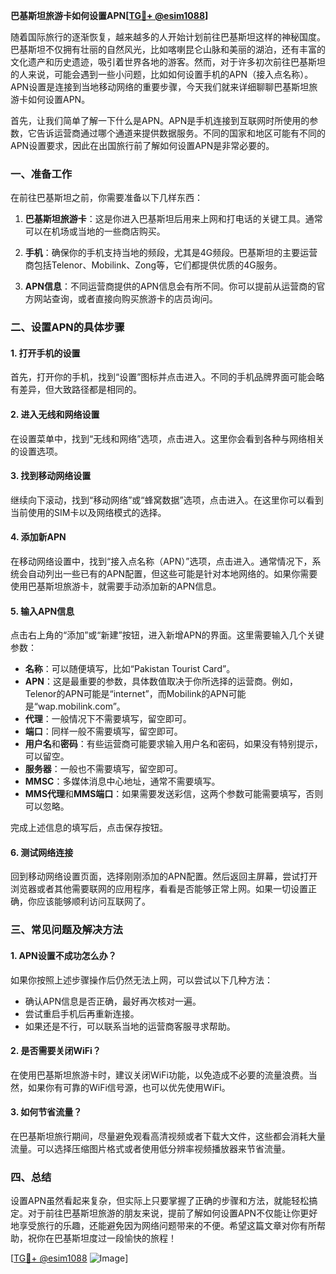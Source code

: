 **巴基斯坦旅游卡如何设置APN[[TG💪+ @esim1088](https://t.me/s/esim1088)]**

随着国际旅行的逐渐恢复，越来越多的人开始计划前往巴基斯坦这样的神秘国度。巴基斯坦不仅拥有壮丽的自然风光，比如喀喇昆仑山脉和美丽的湖泊，还有丰富的文化遗产和历史遗迹，吸引着世界各地的游客。然而，对于许多初次前往巴基斯坦的人来说，可能会遇到一些小问题，比如如何设置手机的APN（接入点名称）。APN设置是连接到当地移动网络的重要步骤，今天我们就来详细聊聊巴基斯坦旅游卡如何设置APN。

首先，让我们简单了解一下什么是APN。APN是手机连接到互联网时所使用的参数，它告诉运营商通过哪个通道来提供数据服务。不同的国家和地区可能有不同的APN设置要求，因此在出国旅行前了解如何设置APN是非常必要的。

### 一、准备工作

在前往巴基斯坦之前，你需要准备以下几样东西：

1. **巴基斯坦旅游卡**：这是你进入巴基斯坦后用来上网和打电话的关键工具。通常可以在机场或当地的一些商店购买。
   
2. **手机**：确保你的手机支持当地的频段，尤其是4G频段。巴基斯坦的主要运营商包括Telenor、Mobilink、Zong等，它们都提供优质的4G服务。

3. **APN信息**：不同运营商提供的APN信息会有所不同。你可以提前从运营商的官方网站查询，或者直接向购买旅游卡的店员询问。

### 二、设置APN的具体步骤

#### 1. 打开手机的设置

首先，打开你的手机，找到“设置”图标并点击进入。不同的手机品牌界面可能会略有差异，但大致路径都是相同的。

#### 2. 进入无线和网络设置

在设置菜单中，找到“无线和网络”选项，点击进入。这里你会看到各种与网络相关的设置选项。

#### 3. 找到移动网络设置

继续向下滚动，找到“移动网络”或“蜂窝数据”选项，点击进入。在这里你可以看到当前使用的SIM卡以及网络模式的选择。

#### 4. 添加新APN

在移动网络设置中，找到“接入点名称（APN）”选项，点击进入。通常情况下，系统会自动列出一些已有的APN配置，但这些可能是针对本地网络的。如果你需要使用巴基斯坦旅游卡，就需要手动添加新的APN信息。

#### 5. 输入APN信息

点击右上角的“添加”或“新建”按钮，进入新增APN的界面。这里需要输入几个关键参数：

- **名称**：可以随便填写，比如“Pakistan Tourist Card”。
- **APN**：这是最重要的参数，具体数值取决于你所选择的运营商。例如，Telenor的APN可能是“internet”，而Mobilink的APN可能是“wap.mobilink.com”。
- **代理**：一般情况下不需要填写，留空即可。
- **端口**：同样一般不需要填写，留空即可。
- **用户名**和**密码**：有些运营商可能要求输入用户名和密码，如果没有特别提示，可以留空。
- **服务器**：一般也不需要填写，留空即可。
- **MMSC**：多媒体消息中心地址，通常不需要填写。
- **MMS代理**和**MMS端口**：如果需要发送彩信，这两个参数可能需要填写，否则可以忽略。

完成上述信息的填写后，点击保存按钮。

#### 6. 测试网络连接

回到移动网络设置页面，选择刚刚添加的APN配置。然后返回主屏幕，尝试打开浏览器或者其他需要联网的应用程序，看看是否能够正常上网。如果一切设置正确，你应该能够顺利访问互联网了。

### 三、常见问题及解决方法

#### 1. APN设置不成功怎么办？

如果你按照上述步骤操作后仍然无法上网，可以尝试以下几种方法：

- 确认APN信息是否正确，最好再次核对一遍。
- 尝试重启手机后再重新连接。
- 如果还是不行，可以联系当地的运营商客服寻求帮助。

#### 2. 是否需要关闭WiFi？

在使用巴基斯坦旅游卡时，建议关闭WiFi功能，以免造成不必要的流量浪费。当然，如果你有可靠的WiFi信号源，也可以优先使用WiFi。

#### 3. 如何节省流量？

在巴基斯坦旅行期间，尽量避免观看高清视频或者下载大文件，这些都会消耗大量流量。可以选择压缩图片格式或者使用低分辨率视频播放器来节省流量。

### 四、总结

设置APN虽然看起来复杂，但实际上只要掌握了正确的步骤和方法，就能轻松搞定。对于前往巴基斯坦旅游的朋友来说，提前了解如何设置APN不仅能让你更好地享受旅行的乐趣，还能避免因为网络问题带来的不便。希望这篇文章对你有所帮助，祝你在巴基斯坦度过一段愉快的旅程！

[[TG💪+ @esim1088](https://t.me/s/esim1088) ![Image](https://i.postimg.cc/4NQfJmqS/Snipaste-2025-05-13-00-14-12.png)]